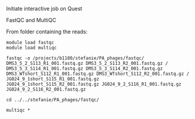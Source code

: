 Initiate interactive job on Quest

FastQC and MultiQC

From folder containing the reads:
```
module load fastqc
module load multiqc

fastqc -o /projects/b1180/stefanie/PA_phages/fastqc/ DMS3_5_2_S113_R1_001.fastq.gz DMS3_5_2_S113_R2_001.fastq.gz /
DMS3_5_3_S114_R1_001.fastq.gz DMS3_5_3_S114_R2_001.fastq.gz DMS3_WTshort_S112_R1_001.fastq.gz DMS3_WTshort_S112_R2_001.fastq.gz /
JG024_9_1short_S115_R1_001.fastq.gz JG024_9_1short_S115_R2_001.fastq.gz JG024_9_2_S116_R1_001.fastq.gz JG024_9_2_S116_R2_001.fastq.gz

cd ../../stefanie/PA_phages/fastqc/

multiqc *
```

